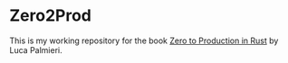 # Zero2Prod

This is my working repository for the book [Zero to Production in Rust](https://www.zero2prod.com/) by Luca Palmieri. 

